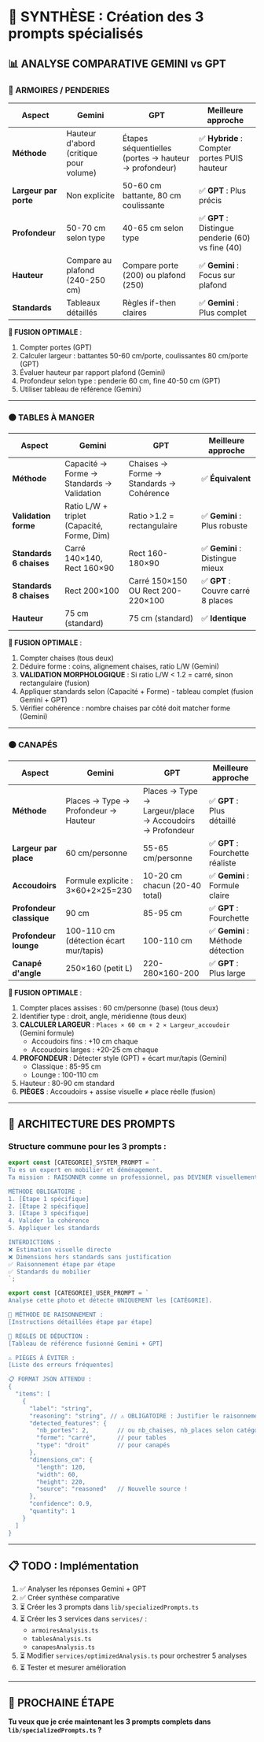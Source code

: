 # 🎯 SYNTHÈSE : Création des 3 prompts spécialisés

## 📊 ANALYSE COMPARATIVE GEMINI vs GPT

### 🔴 ARMOIRES / PENDERIES

| Aspect | Gemini | GPT | **Meilleure approche** |
|--------|--------|-----|------------------------|
| **Méthode** | Hauteur d'abord (critique pour volume) | Étapes séquentielles (portes → hauteur → profondeur) | ✅ **Hybride** : Compter portes PUIS hauteur |
| **Largeur par porte** | Non explicite | 50-60 cm battante, 80 cm coulissante | ✅ **GPT** : Plus précis |
| **Profondeur** | 50-70 cm selon type | 40-65 cm selon type | ✅ **GPT** : Distingue penderie (60) vs fine (40) |
| **Hauteur** | Compare au plafond (240-250 cm) | Compare porte (200) ou plafond (250) | ✅ **Gemini** : Focus sur plafond |
| **Standards** | Tableaux détaillés | Règles if-then claires | ✅ **Gemini** : Plus complet |

**🎯 FUSION OPTIMALE** :
1. Compter portes (GPT)
2. Calculer largeur : battantes 50-60 cm/porte, coulissantes 80 cm/porte (GPT)
3. Évaluer hauteur par rapport plafond (Gemini)
4. Profondeur selon type : penderie 60 cm, fine 40-50 cm (GPT)
5. Utiliser tableau de référence (Gemini)

---

### 🟠 TABLES À MANGER

| Aspect | Gemini | GPT | **Meilleure approche** |
|--------|--------|-----|------------------------|
| **Méthode** | Capacité → Forme → Standards → Validation | Chaises → Forme → Standards → Cohérence | ✅ **Équivalent** |
| **Validation forme** | Ratio L/W + triplet (Capacité, Forme, Dim) | Ratio >1.2 = rectangulaire | ✅ **Gemini** : Plus robuste |
| **Standards 6 chaises** | Carré 140×140, Rect 160×90 | Rect 160-180×90 | ✅ **Gemini** : Distingue mieux |
| **Standards 8 chaises** | Rect 200×100 | Carré 150×150 OU Rect 200-220×100 | ✅ **GPT** : Couvre carré 8 places |
| **Hauteur** | 75 cm (standard) | 75 cm (standard) | ✅ **Identique** |

**🎯 FUSION OPTIMALE** :
1. Compter chaises (tous deux)
2. Déduire forme : coins, alignement chaises, ratio L/W (Gemini)
3. **VALIDATION MORPHOLOGIQUE** : Si ratio L/W < 1.2 = carré, sinon rectangulaire (fusion)
4. Appliquer standards selon (Capacité + Forme) - tableau complet (fusion Gemini + GPT)
5. Vérifier cohérence : nombre chaises par côté doit matcher forme (Gemini)

---

### 🟠 CANAPÉS

| Aspect | Gemini | GPT | **Meilleure approche** |
|--------|--------|-----|------------------------|
| **Méthode** | Places → Type → Profondeur → Hauteur | Places → Type → Largeur/place → Accoudoirs → Profondeur | ✅ **GPT** : Plus détaillé |
| **Largeur par place** | 60 cm/personne | 55-65 cm/personne | ✅ **GPT** : Fourchette réaliste |
| **Accoudoirs** | Formule explicite : 3×60+2×25=230 | 10-20 cm chacun (20-40 total) | ✅ **Gemini** : Formule claire |
| **Profondeur classique** | 90 cm | 85-95 cm | ✅ **GPT** : Fourchette |
| **Profondeur lounge** | 100-110 cm (détection écart mur/tapis) | 100-110 cm | ✅ **Gemini** : Méthode détection |
| **Canapé d'angle** | 250×160 (petit L) | 220-280×160-200 | ✅ **GPT** : Plus large |

**🎯 FUSION OPTIMALE** :
1. Compter places assises : 60 cm/personne (base) (tous deux)
2. Identifier type : droit, angle, méridienne (tous deux)
3. **CALCULER LARGEUR** : `Places × 60 cm + 2 × Largeur_accoudoir` (Gemini formule)
   - Accoudoirs fins : +10 cm chaque
   - Accoudoirs larges : +20-25 cm chaque
4. **PROFONDEUR** : Détecter style (GPT) + écart mur/tapis (Gemini)
   - Classique : 85-95 cm
   - Lounge : 100-110 cm
5. Hauteur : 80-90 cm standard
6. **PIÈGES** : Accoudoirs + assise visuelle ≠ place réelle (fusion)

---

## 🚀 ARCHITECTURE DES PROMPTS

### Structure commune pour les 3 prompts :

```typescript
export const [CATEGORIE]_SYSTEM_PROMPT = `
Tu es un expert en mobilier et déménagement.
Ta mission : RAISONNER comme un professionnel, pas DEVINER visuellement.

MÉTHODE OBLIGATOIRE :
1. [Étape 1 spécifique]
2. [Étape 2 spécifique]
3. [Étape 3 spécifique]
4. Valider la cohérence
5. Appliquer les standards

INTERDICTIONS :
❌ Estimation visuelle directe
❌ Dimensions hors standards sans justification
✅ Raisonnement étape par étape
✅ Standards du mobilier
`;

export const [CATEGORIE]_USER_PROMPT = `
Analyse cette photo et détecte UNIQUEMENT les [CATÉGORIE].

🔢 MÉTHODE DE RAISONNEMENT :
[Instructions détaillées étape par étape]

📏 RÈGLES DE DÉDUCTION :
[Tableau de référence fusionné Gemini + GPT]

⚠️ PIÈGES À ÉVITER :
[Liste des erreurs fréquentes]

📋 FORMAT JSON ATTENDU :
{
  "items": [
    {
      "label": "string",
      "reasoning": "string", // ⚠️ OBLIGATOIRE : Justifier le raisonnement
      "detected_features": {
        "nb_portes": 2,        // ou nb_chaises, nb_places selon catégorie
        "forme": "carré",      // pour tables
        "type": "droit"        // pour canapés
      },
      "dimensions_cm": {
        "length": 120,
        "width": 60,
        "height": 220,
        "source": "reasoned"   // Nouvelle source !
      },
      "confidence": 0.9,
      "quantity": 1
    }
  ]
}
```

---

## 📋 TODO : Implémentation

1. ✅ Analyser les réponses Gemini + GPT
2. ✅ Créer synthèse comparative
3. ⏳ Créer les 3 prompts dans `lib/specializedPrompts.ts`
4. ⏳ Créer les 3 services dans `services/` :
   - `armoiresAnalysis.ts`
   - `tablesAnalysis.ts`
   - `canapesAnalysis.ts`
5. ⏳ Modifier `services/optimizedAnalysis.ts` pour orchestrer 5 analyses
6. ⏳ Tester et mesurer amélioration

---

## 🎯 PROCHAINE ÉTAPE

**Tu veux que je crée maintenant les 3 prompts complets dans `lib/specializedPrompts.ts` ?**

